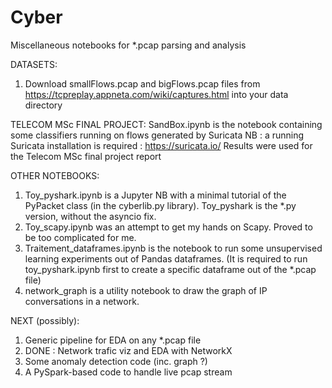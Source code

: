 # Cyber

Miscellaneous notebooks for *.pcap parsing and analysis

DATASETS:
1. Download smallFlows.pcap and bigFlows.pcap files from https://tcpreplay.appneta.com/wiki/captures.html into your data directory

TELECOM MSc FINAL PROJECT:
SandBox.ipynb is the notebook containing some classifiers running on flows generated by Suricata
NB : a running Suricata installation is required : https://suricata.io/
Results were used for the Telecom MSc final project report

OTHER NOTEBOOKS:
1. Toy_pyshark.ipynb is a Jupyter NB with a minimal tutorial of the PyPacket class (in the cyberlib.py library).  Toy_pyshark is the *.py version, without the asyncio fix.
2. Toy_scapy.ipynb was an attempt to get my hands on Scapy. Proved to be too complicated for me.
3. Traitement_dataframes.ipynb is the notebook to run some unsupervised learning experiments out of Pandas dataframes. (It is required to run toy_pyshark.ipynb first to create a specific dataframe out of the *.pcap file)
4. network_graph is a utility notebook to draw the graph of IP conversations in a network.

NEXT (possibly):
1. Generic pipeline for EDA on any *.pcap file
2. DONE : Network trafic viz and EDA with NetworkX
3. Some anomaly detection code (inc. graph ?)
4. A PySpark-based code to handle live pcap stream

